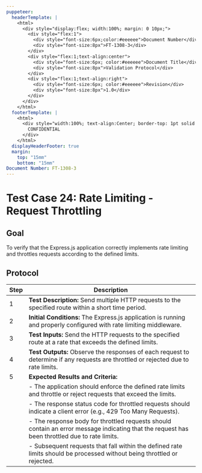 ```yaml
---
puppeteer:
  headerTemplate: |
    <html>
      <div style="display:flex; width:100%; margin: 0 10px;">
        <div style="flex:1">
          <div style="font-size:6px;color:#eeeeee">Document Number</div>
          <div style="font-size:8px">FT-1308-3</div>
        </div>
        <div style="flex:1;text-align:center">
          <div style="font-size:6px; color:#eeeeee">Document Title</div>
          <div style="font-size:8px">Validation Protocol</div>
        </div>
        <div style="flex:1;text-align:right">
          <div style="font-size:6px; color:#eeeeee">Revision</div>
          <div style="font-size:8px">1.0</div>
        </div>
      </div>
    </html>
  footerTemplate: |
    <html>
      <div style="width:100%; text-align:Center; border-top: 1pt solid #eeeeee; margin: 0 20px -10px 0; font-size: 8pt; color: #000000">
        CONFIDENTIAL
      </div>
    </html>
  displayHeaderFooter: true
  margin:
    top: "15mm"
    bottom: "15mm"
Document Number: FT-1308-3
---
```


# Test Case 24: Rate Limiting - Request Throttling

## Goal

To verify that the Express.js application correctly implements rate limiting and throttles requests according to the defined limits.

## Protocol

| Step | Description                                                  |
|------|--------------------------------------------------------------|
| 1    | **Test Description:** Send multiple HTTP requests to the specified route within a short time period. |
| 2    | **Initial Conditions:** The Express.js application is running and properly configured with rate limiting middleware. |
| 3    | **Test Inputs:** Send the HTTP requests to the specified route at a rate that exceeds the defined limits. |
| 4    | **Test Outputs:** Observe the responses of each request to determine if any requests are throttled or rejected due to rate limits. |
| 5    | **Expected Results and Criteria:**                                 |
|      | - The application should enforce the defined rate limits and throttle or reject requests that exceed the limits. |
|      | - The response status code for throttled requests should indicate a client error (e.g., 429 Too Many Requests). |
|      | - The response body for throttled requests should contain an error message indicating that the request has been throttled due to rate limits. |
|      | - Subsequent requests that fall within the defined rate limits should be processed without being throttled or rejected. |
